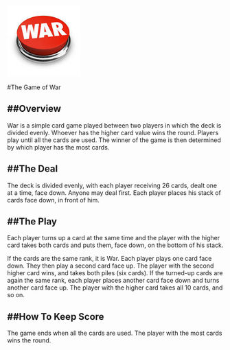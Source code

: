![](images/button.jpg)

#The Game of War

##Overview
---

War is a simple card game played between two players in which the deck is divided evenly.  Whoever has the higher card value wins the round. Players play until all the cards are used.  The winner of the game is then determined by which player has the most cards. 


##The Deal
---
The deck is divided evenly, with each player receiving 26 cards, dealt one at a time, face down. Anyone may deal first. Each player places his stack of cards face down, in front of him.

##The Play
---
Each player turns up a card at the same time and the player with the higher card takes both cards and puts them, face down, on the bottom of his stack.

If the cards are the same rank, it is War. Each player plays one card face down.  They then play a second card face up. The player with the second higher card wins, and takes both piles (six cards). If the turned-up cards are again the same rank, each player places another card face down and turns another card face up. The player with the higher card takes all 10 cards, and so on.

##How To Keep Score
---
The game ends when all the cards are used. The player with the most cards wins the round. 







